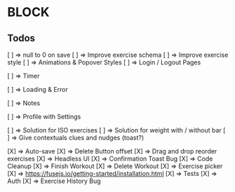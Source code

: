 # BLOCK

## Todos

[ ] => null to 0 on save
[ ] => Improve exercise schema
[ ] => Improve exercise style
[ ] => Animations & Popover Styles
[ ] => Login / Logout Pages

[ ] => Timer

[ ] => Loading & Error

[ ] => Notes

[ ] => Profile with Settings

[ ] => Solution for ISO exercises
[ ] => Solution for weight with / without bar
[ ] => Give contextuals clues and nudges (toast?)

[X] => Auto-save
[X] => Delete Button offset
[X] => Drag and drop reorder exercises
[X] => Headless UI
[X] => Confirmation Toast Bug
[X] => Code Cleanup
[X] => Finish Workout
[X] => Delete Workout
[X] => Exercise picker
[X] => https://fusejs.io/getting-started/installation.html
[X] => Tests
[X] => Auth
[X] => Exercise History Bug
